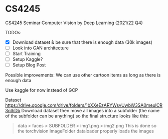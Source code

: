 # CS4245
CS4245 Seminar Computer Vision by Deep Learning (2021/22 Q4)

TODOs:
- [x] Download dataset & be sure that there is enough data (30k images)
- [ ] Look into GAN architecture
- [ ] Start Training
- [ ] Setup Kaggle?
- [ ] Setup Blog Post

Possible improvements:
We can use other cartoon items as long as there is enough data

Use kaggle for now instead of GCP


Dataset
https://drive.google.com/drive/folders/1bXXeEzARYWsvUwbW3SA0meulCR3nIhDb
Download dataset then move all images into a subfolder (the name of the subfolder can be anything) so the final structure looks like this:
> data
    > faces
        > SUBFOLDER
            > img1.png
            > img2.png 
This is done so the torchvision ImageFolder dataloader properly loads the images
